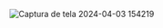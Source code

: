 ![Captura de tela 2024-04-03 154219](https://github.com/YanKrstic/projeto_js/assets/131937783/fe9d495a-4297-427c-a7c6-02e7e4cdce9e)
